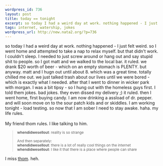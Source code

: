 ```yaml
--- 
wordpress_id: 736
layout: post
title: today == tonight
excerpt: so today I had a weird day at work. nothing happened - I just felt weird. so I went home and attempted to take a nap to relax myself. but that didn't work. I couldn't sleep. I needed to just screw around or hang out and say stupid shit to people. so I got matt and we walked to the local bar. it ruled. we drank $20 worth of beer - which on an empty stomach is PLENTY. but anyway. matt and I hugn ...
tags: internet, watership, jokes
wordpress_url: http://new.nata2.org/?p=736
---
```

so today I had a weird day at work. nothing happened - I just felt weird. so I went home and attempted to take a nap to relax myself. but that didn't work. I couldn't sleep. I needed to just screw around or hang out and say stupid shit to people. so I got matt and we walked to the local bar. it ruled. we drank $20 worth of beer - which on an empty stomach is PLENTY. but anyway. matt and I hugn out until about 8. which was a great time. totally chilled me out. we just talked trash about our lives until we were bored - which is exactly what I needed. after that I went to dinner in wicker park with morgan. I was a bit tipsy - so I hung out with the homeless guys first. I told them jokes. bad jokes. they even dissed my delivery ;) it ruled. then I went home, first buying candy. I am now drinking a assload of dr. pepper. and will soon move on to the sour patch kids and or skiddles. I am working tonight - load testing. so now that I am sober I need to stay awake. haha. my life rules.<br>
<br>
My friend thom rules. I like talking to him.
<blockquote><small><b>whendidwesellout</b>: reality is so strange<br>
<br>
And then separately:<br>
<b>whendidwesellout</b>: there is a lot of really cool things on the internet<br>
<b>whendidwesellout</b>: I like it that there is a place where people can share<br></small></blockquote>
I miss <a href="http://thom.watership.org">thom</a>. heh.
